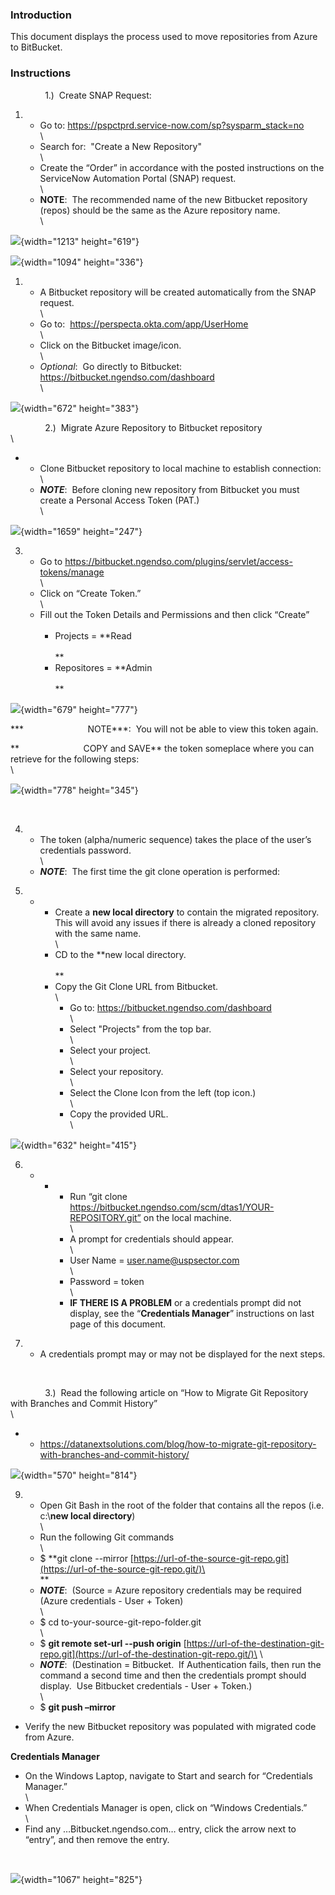 <div class="section">

### Introduction

<div id="kb_introduction" class="section">

This document displays the process used to move repositories from Azure
to BitBucket.

</div>

</div>

<div class="section">

### Instructions

<div id="kb_instructions" class="section">

              1.)  Create SNAP Request:

1.  -   Go to: <https://pspctprd.service-now.com/sp?sysparm_stack=no>\
        \
    -   Search for:  "Create a New Repository"\
        \
    -   Create the “Order” in accordance with the posted instructions on
        the ServiceNow Automation Portal (SNAP) request.\
        \
    -   **NOTE**:  The recommended name of the new Bitbucket repository
        (repos) should be the same as the Azure repository name.\
        \

![](./Untitled_files/1%20SNAP%20Request.jpg){width="1213" height="619"}

![](./Untitled_files/2%20SNAP%20Request%20Team%20Name%20Description.jpg){width="1094"
height="336"}

1.  -   A Bitbucket repository will be created automatically from the
        SNAP request.\
        \
    -   Go to:  <https://perspecta.okta.com/app/UserHome>\
        \
    -   Click on the Bitbucket image/icon.\
        \
    -   *Optional*:  Go directly to Bitbucket: 
        <https://bitbucket.ngendso.com/dashboard>\
        \

![](./Untitled_files/3%20BitBucket.jpg){width="672" height="383"}

              2.)  Migrate Azure Repository to Bitbucket repository\
\

-   -   Clone Bitbucket repository to local machine to establish
        connection:\
        \
    -   ***NOTE***:  Before cloning new repository from Bitbucket you
        must create a Personal Access Token (PAT.)\
        \

![](./Untitled_files/4%20Personal%20Access%20Tokens.jpg){width="1659"
height="247"}

3.  -   Go to
        <https://bitbucket.ngendso.com/plugins/servlet/access-tokens/manage>\
        \
    -   Click on “Create Token.”\
        \
    -   Fill out the Token Details and Permissions and then click
        “Create”\
         
        -   Projects = **Read\
            \
            **
        -   Repositores = **Admin\
            \
            **

![](./Untitled_files/5%20PAT%20Form.jpg){width="679" height="777"}

***                          NOTE***:  You will not be able to view this
token again. 

**                          COPY and SAVE** the token someplace where
you can retrieve for the following steps:\
\

![](./Untitled_files/6%20PAT%20Created.jpg){width="778" height="345"}

 

4.  -   The token (alpha/numeric sequence) takes the place of the user’s
        credentials password.\
        \
    -   ***NOTE***:  The first time the git clone operation is
        performed:

<!-- -->

5.  -   -   Create a **new local directory** to contain the migrated
            repository.  This will avoid any issues if there is already
            a cloned repository with the same name.\
            \
        -   CD to the **new local directory.\
            \
            **
        -   Copy the Git Clone URL from Bitbucket.\
            \
            -   Go to: <https://bitbucket.ngendso.com/dashboard>\
                \
            -   Select "Projects" from the top bar.\
                \
            -   Select your project.\
                \
            -   Select your repository.\
                \
            -   Select the Clone Icon from the left (top icon.)\
                \
            -   Copy the provided URL.\
                \

![](./Untitled_files/7%20BitBucket%20Clone%20in%20Sourcetree.jpg){width="632"
height="415"}

6.  -   -   -   Run “git clone
                https://bitbucket.ngendso.com/scm/dtas1/YOUR-REPOSITORY.git”
                on the local machine.\
                \
            -   A prompt for credentials should appear.\
                \
            -   User Name = <user.name@uspsector.com>\
                \
            -   Password = token\
                \
            -   **IF THERE IS A PROBLEM** or a credentials prompt did
                not display, see the “**Credentials Manager**”
                instructions on last page of this document.

<!-- -->

7.  -   A credentials prompt may or may not be displayed for the next
        steps.

 

              3.)  Read the following article on “How to Migrate Git
Repository with Branches and Commit History”\
\

-   -   <https://datanextsolutions.com/blog/how-to-migrate-git-repository-with-branches-and-commit-history/>

![](./Untitled_files/8%20Solution.jpg){width="570" height="814"}

9.  -   Open Git Bash in the root of the folder that contains all the
        repos (i.e. c:\\**new local directory**)\
        \
    -   Run the following Git commands\
        \
    -   \$ **git clone --mirror
        [https://url-of-the-source-git-repo.git](https://url-of-the-source-git-repo.git/)\
        \
        **
    -   ***NOTE***:  (Source = Azure repository credentials may be
        required (Azure credentials - User + Token)\
        \
    -   \$ cd to-your-source-git-repo-folder.git\
        \
    -   \$ **git remote set-url --push origin**
        [https://url-of-the-destination-git-repo.git](https://url-of-the-destination-git-repo.git/)\
        \
    -   ***NOTE***:  (Destination = Bitbucket.  If Authentication fails,
        then run the command a second time and then the credentials
        prompt should display.  Use Bitbucket credentials - User +
        Token.)\
        \
    -   \$ **git push –mirror**

-   Verify the new Bitbucket repository was populated with migrated code
    from Azure.

**Credentials Manager**

-   On the Windows Laptop, navigate to Start and search for “Credentials
    Manager.”\
    \
-   When Credentials Manager is open, click on “Windows Credentials.”\
    \
-   Find any …Bitbucket.ngendso.com… entry, click the arrow next to
    “entry”, and then remove the entry.

 

![](./Untitled_files/9%20Credentials%20Manager.jpg){width="1067"
height="825"}

</div>

</div>
